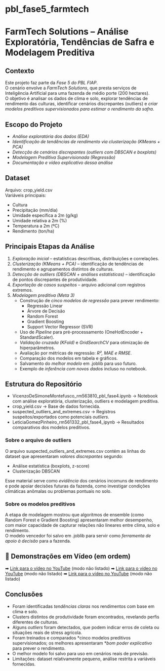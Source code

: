 # pbl_fase5_farmtech

# FarmTech Solutions – Análise Exploratória, Tendências de Safra e Modelagem Preditiva

## Contexto
Este projeto faz parte da *Fase 5 do PBL FIAP*.  
O cenário envolve a *FarmTech Solutions*, que presta serviços de Inteligência Artificial para uma fazenda de médio porte (200 hectares).  
O objetivo é analisar os dados de clima e solo, explorar tendências de rendimento das culturas, identificar cenários discrepantes (outliers) e *criar modelos preditivos supervisionados para estimar o rendimento da safra*.

## Escopo do Projeto
- *Análise exploratória dos dados (EDA)*  
- *Identificação de tendências de rendimento via clusterização (KMeans + PCA)*  
- *Detecção de cenários discrepantes (outliers com DBSCAN e boxplots)*  
- *Modelagem Preditiva Supervisionada (Regressão)*  
- *Documentação e vídeo explicativo dessa análise*

## Dataset
Arquivo: crop_yield.csv  
Variáveis principais:
- Cultura  
- Precipitação (mm/dia)  
- Umidade específica a 2m (g/kg)  
- Umidade relativa a 2m (%)  
- Temperatura a 2m (ºC)  
- Rendimento (ton/ha)  

## Principais Etapas da Análise
1. *Exploração inicial* – estatísticas descritivas, distribuições e correlações.  
2. *Clusterização (KMeans + PCA)* – identificação de tendências de rendimento e agrupamentos distintos de culturas.  
3. *Detecção de outliers (DBSCAN + análises estatísticas)* – identificação de pontos discrepantes de produtividade.  
4. *Exportação de casos suspeitos* – arquivo adicional com registros extremos.  
5. *Modelagem preditiva (Meta 3)*  
   - Construção de *cinco modelos de regressão* para prever rendimento:  
     - Regressão Linear  
     - Árvore de Decisão  
     - Random Forest  
     - Gradient Boosting  
     - Support Vector Regressor (SVR)  
   - Uso de *Pipeline* para pré-processamento (OneHotEncoder + StandardScaler).  
   - *Validação cruzada (KFold)* e *GridSearchCV* para otimização de hiperparâmetros.  
   - Avaliação por métricas de regressão: *R², MAE e RMSE*.  
   - Comparação dos modelos em tabela e gráficos.  
   - Salvamento do *melhor modelo* em .joblib para uso futuro.  
   - Exemplo de *inferência com novos dados* incluso no notebook.  

## Estrutura do Repositório
- VicenzoDeSimoneMontefusco_rm563810_pbl_fase4.ipynb → Notebook com análise exploratória, clusterização, outliers e modelagem preditiva.  
- crop_yield.csv → Base de dados fornecida.  
- suspected_outliers_and_extremes.csv → Registros suspeitos/exportados como potenciais *outliers*.  
- LeticiaGomezPinheiro_rm561332_pbl_fase4_ipynb → Resultados comparativos dos modelos preditivos. 

### Sobre o arquivo de outliers
O arquivo suspected_outliers_and_extremes.csv contém as linhas do dataset que apresentaram *valores discrepantes* segundo:
- Análise estatística (boxplots, z-score)  
- Clusterização DBSCAN  

Esse material serve como *evidência* dos cenários incomuns de rendimento e pode apoiar decisões futuras da fazenda, como investigar condições climáticas anômalas ou problemas pontuais no solo.

### Sobre os modelos preditivos
A etapa de modelagem mostrou que algoritmos de ensemble (como Random Forest e Gradient Boosting) apresentaram melhor desempenho, com maior capacidade de capturar relações não lineares entre clima, solo e rendimento.  
O modelo vencedor foi salvo em .joblib para servir como *ferramenta de apoio à decisão* para a fazenda.  

## 🎥 Demonstrações em Vídeo (em ordem)
➡ [Link para o vídeo no YouTube](https://youtu.be/BuuzKaYh6yI) (modo não listado)
➡ [Link para o vídeo no YouTube](https://youtu.be/8ZvZNoZpl7E) (modo não listado)
➡ [Link para o vídeo no YouTube](placeholder) (modo não listado)

## Conclusões
- Foram identificadas *tendências claras* nos rendimentos com base em clima e solo.  
- Clusters distintos de produtividade foram encontrados, revelando perfis diferentes de culturas.  
- Alguns *outliers* foram detectados, que podem indicar erros de coleta ou situações reais de stress agrícola.  
- Foram treinados e comparados *cinco modelos preditivos supervisionados; os melhores apresentaram **bom poder explicativo* para prever o rendimento.  
- O melhor modelo foi salvo para uso em cenários reais de previsão.  
- Limitações: dataset relativamente pequeno, análise restrita a variáveis fornecidas.

